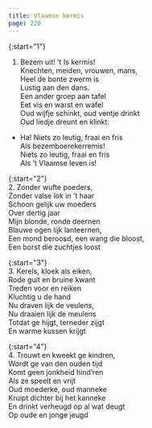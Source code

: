 ```yaml
---
title: Vlaamse kermis
page: 220
---  
```



{:start="1"}  
1. Bezem uit! ’t Is kermis!  
Knechten, meiden, vrouwen, mans,  
Heel de bonte zwerm is  
Lustig aan den dans.  
Een ander groep aan tafel  
Eet vis en warst en wafel  
Oud wijfje schinkt, oud ventje drinkt  
Oud liedje dreunt en klinkt:  


- Ha! Niets zo leutig, fraai en fris  
Als bezemboerekerremis!  
Niets zo leutig, fraai en fris  
Als ’t Vlaamse leven is!  


{:start="2"}  
2. Zonder wufte poeders,  
Zonder valse lok in ’t haar  
Schoon gelijk uw moeders  
Over dertig jaar  
Mijn blonde, ronde deernen  
Blauwe ogen lijk lanteernen,  
Een mond beroosd, een wang die bloost,  
Een borst die zuchtjes loost  


{:start="3"}  
3. Kerels, kloek als eiken,  
Rode guit en bruine kwant  
Treden voor en reiken  
Kluchtig u de hand  
Nu draven lijk de veulens,  
Nu draaien lijk de meulens  
Totdat ge hijgt, terneder zijgt  
En warme kussen krijgt  


{:start="4"}  
4. Trouwt en kweekt ge kindren,  
Wordt ge van den ouden tijd  
Komt geen jonkheid hind’ren  
Als ze speelt en vrijt  
Oud moederke, oud manneke  
Kruipt dichter bij het kanneke  
En drinkt verheugd op al wat deugt  
Op oude en jonge jeugd   